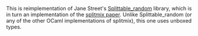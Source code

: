 This is reimplementation of Jane Street's [Splittable_random](https://github.com/janestreet/splittable_random/) library, which is in turn an implementation of the [splitmix paper](https://gee.cs.oswego.edu/dl/papers/oopsla14.pdf). Unlike Splittable_random (or any of the other OCaml implementations of splitmix), this one uses unboxed types.